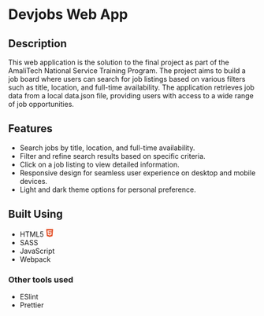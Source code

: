 # Devjobs Web App

## Description

This web application is the solution to the final project as part of the AmaliTech National Service Training Program. The project aims to build a job board where users can search for job listings based on various filters such as title, location, and full-time availability. The application retrieves job data from a local data.json file, providing users with access to a wide range of job opportunities.

## Features

- Search jobs by title, location, and full-time availability.
- Filter and refine search results based on specific criteria.
- Click on a job listing to view detailed information.
- Responsive design for seamless user experience on desktop and mobile devices.
- Light and dark theme options for personal preference.

## Built Using

- HTML5
  <img src="./readme-asset/html5.svg" alt="HTML5 Logo" width="16" height="16" />
- SASS
- JavaScript
- Webpack

### Other tools used

- ESlint
- Prettier
